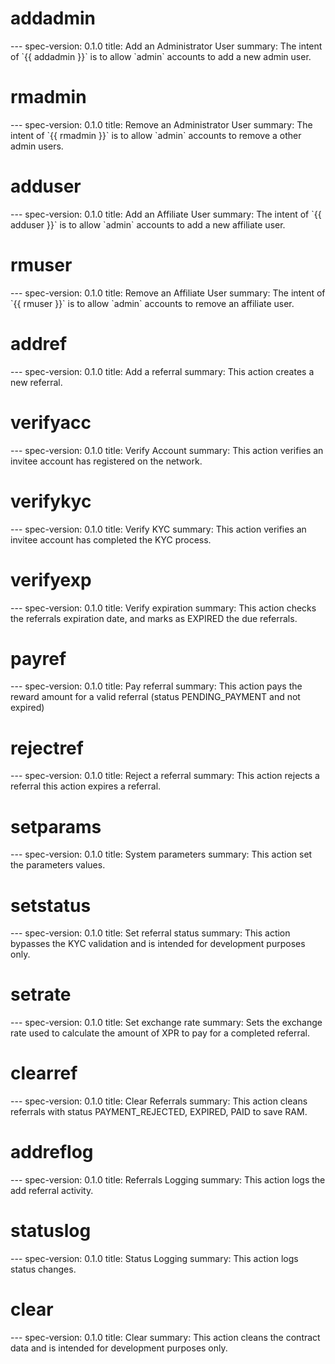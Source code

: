 <h1 class="contract">addadmin</h1>
---
spec-version: 0.1.0
title: Add an Administrator User
summary: The intent of `{{ addadmin }}` is to allow `admin` accounts to add a new admin user.


<h1 class="contract">rmadmin</h1>
---
spec-version: 0.1.0
title: Remove an Administrator User
summary: The intent of `{{ rmadmin }}` is to allow `admin` accounts to remove a other admin users.

<h1 class="contract">adduser</h1>
---
spec-version: 0.1.0
title: Add an Affiliate User
summary: The intent of `{{ adduser }}` is to allow `admin` accounts to add a new affiliate user.


<h1 class="contract">rmuser</h1>
---
spec-version: 0.1.0
title: Remove an Affiliate User
summary: The intent of `{{ rmuser }}` is to allow `admin` accounts to remove an affiliate user.

<h1 class="contract">addref</h1>
---
spec-version: 0.1.0
title: Add a referral
summary: This action creates a new referral.

<h1 class="contract">verifyacc</h1>
---
spec-version: 0.1.0
title: Verify Account
summary: This action verifies an invitee account has registered on the network.

<h1 class="contract">verifykyc</h1>
---
spec-version: 0.1.0
title: Verify KYC
summary: This action verifies an invitee account has completed the KYC process.

<h1 class="contract">verifyexp</h1>
---
spec-version: 0.1.0
title: Verify expiration
summary: This action checks the referrals expiration date, and marks as EXPIRED the due referrals.

<h1 class="contract">payref</h1>
---
spec-version: 0.1.0
title: Pay referral
summary: This action pays the reward amount for a valid referral (status PENDING_PAYMENT and not expired)

<h1 class="contract">rejectref</h1>
---
spec-version: 0.1.0
title: Reject a referral 
summary: This action rejects a referral this action expires a referral.

<h1 class="contract">setparams</h1>
---
spec-version: 0.1.0
title: System parameters
summary: This action set the parameters values.

<h1 class="contract">setstatus</h1>
---
spec-version: 0.1.0
title: Set referral status
summary: This action bypasses the KYC validation and is intended for development purposes only.

<h1 class="contract">setrate</h1>
---
spec-version: 0.1.0
title: Set exchange rate
summary: Sets the exchange rate used to calculate the amount of XPR to pay for a completed referral.

<h1 class="contract">clearref</h1>
---
spec-version: 0.1.0
title: Clear Referrals
summary: This action cleans referrals with status PAYMENT_REJECTED, EXPIRED, PAID to save RAM.

<h1 class="contract">addreflog</h1>
---
spec-version: 0.1.0
title: Referrals Logging
summary: This action logs the add referral activity.

<h1 class="contract">statuslog</h1>
---
spec-version: 0.1.0
title: Status Logging
summary: This action logs status changes.

<h1 class="contract">clear</h1>
---
spec-version: 0.1.0
title: Clear
summary: This action cleans the contract data and is intended for development purposes only.